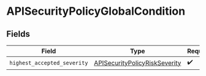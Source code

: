 # APISecurityPolicyGlobalCondition


## Fields

| Field                                                                                 | Type                                                                                  | Required                                                                              | Description                                                                           |
| ------------------------------------------------------------------------------------- | ------------------------------------------------------------------------------------- | ------------------------------------------------------------------------------------- | ------------------------------------------------------------------------------------- |
| `highest_accepted_severity`                                                           | [APISecurityPolicyRiskSeverity](../../models/shared/apisecuritypolicyriskseverity.md) | :heavy_check_mark:                                                                    | N/A                                                                                   |